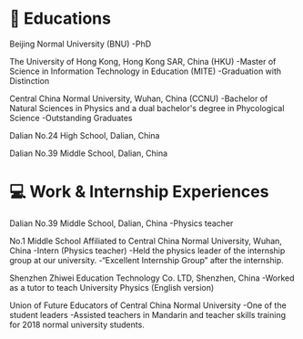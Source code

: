 
# 📖 Educations
Beijing Normal University (BNU) -PhD

The University of Hong Kong, Hong Kong SAR, China (HKU)
-Master of Science in Information Technology in Education (MITE)
-Graduation with Distinction

Central China Normal University, Wuhan, China (CCNU)
-Bachelor of Natural Sciences in Physics and a dual bachelor's degree in Phycological Science
-Outstanding Graduates

Dalian No.24 High School, Dalian, China

Dalian No.39 Middle School, Dalian, China


# 💻 Work & Internship Experiences
Dalian No.39 Middle School, Dalian, China -Physics teacher

No.1 Middle School Affiliated to Central China Normal University, Wuhan, China -Intern (Physics teacher)
-Held the physics leader of the internship group at our university. -“Excellent Internship Group” after the internship.

Shenzhen Zhiwei Education Technology Co. LTD, Shenzhen, China
-Worked as a tutor to teach University Physics (English version)

Union of Future Educators of Central China Normal University -One of the student leaders
-Assisted teachers in Mandarin and teacher skills training for 2018 normal university students.
